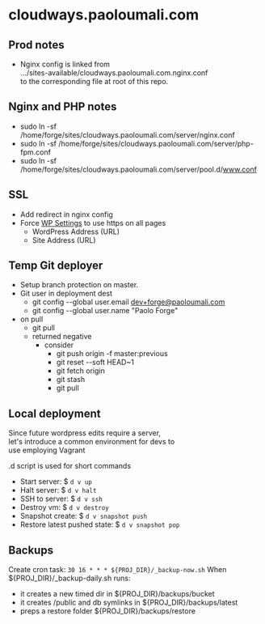 # cloudways.paoloumali.com

## Prod notes

- Nginx config is linked from  
.../sites-available/cloudways.paoloumali.com.nginx.conf  
to the corresponding file at root of this repo.

## Nginx and PHP notes

- sudo ln -sf /home/forge/sites/cloudways.paoloumali.com/server/nginx.conf
- sudo ln -sf /home/forge/sites/cloudways.paoloumali.com/server/php-fpm.conf
- sudo ln -sf /home/forge/sites/cloudways.paoloumali.com/server/pool.d/www.conf

## SSL

- Add redirect in nginx config
- Force [WP Settings](http://cloudways.paoloumali.com/wp-admin/options-general.php) to use https on all pages
  - WordPress Address (URL)
  - Site Address (URL)

## Temp Git deployer

- Setup branch protection on master.
- Git user in deployment dest
  - git config --global user.email dev+forge@paoloumali.com
  - git config --global user.name "Paolo Forge"
- on pull
  - git pull
  - returned negative
    - consider
      - git push origin -f master:previous
      - git reset --soft HEAD~1
      - git fetch origin
      - git stash
      - git pull

## Local deployment

Since future wordpress edits require a server,  
let's introduce a common environment for devs to  
use employing Vagrant

.d script is used for short commands

- Start server: $ ``d v up``
- Halt server: $ ``d v halt``
- SSH to server: $ ``d v ssh``
- Destroy vm: $ ``d v destroy``
- Snapshot create: $ ``d v snapshot push``
- Restore latest pushed state: $ ``d v snapshot pop``

## Backups

Create cron task: ``30 16 * * * ${PROJ_DIR}/_backup-now.sh``
When ${PROJ_DIR}/_backup-daily.sh runs:
  - it creates a new timed dir in ${PROJ_DIR}/backups/bucket
  - it creates /public and db symlinks in ${PROJ_DIR}/backups/latest
  - preps a restore folder ${PROJ_DIR}/backups/restore
